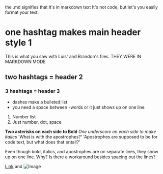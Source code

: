 the .md signifies that it's in markdown text
It's not code, but let's you easily format your text.
# one hashtag makes main header style 1
This is what you saw with Luis' and Brandon's files. THEY WERE IN MARKDOWN MODE
## two hashtags = header 2
### 3 hashtags = header 3
- dashes make a bulleted list
- you need a space between
-words or it just shows up on one line


1.  Number list
2.  Just number, dot, space

**Two asterisks on each side to Bold**
_One underscore on each side to make italics_
'What is with the apostrophes?' 'Apostrophes are supposed to be for code text, but what does that entail?'

 
Even though bold, italics, and apostrophes are on separate lines, they show up on one line.  Why?  Is there a workaround besides spacing out the lines?

[Link](url) and ![Image](src)
